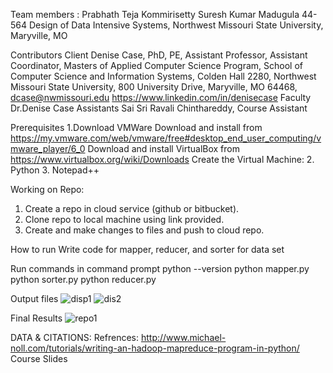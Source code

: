 Team members :
 Prabhath Teja Kommirisetty
 Suresh Kumar Madugula
44-564 Design of Data Intensive Systems, Northwest Missouri State University, Maryville, MO
 
 Contributors
Client
Denise Case, PhD, PE, Assistant Professor, Assistant Coordinator, Masters of Applied Computer Science Program, School of Computer Science and Information Systems, Colden Hall 2280, Northwest Missouri State University, 800 University Drive, Maryville, MO 64468, dcase@nwmissouri.edu 
https://www.linkedin.com/in/denisecase
Faculty
Dr.Denise Case
Assistants
Sai Sri Ravali Chinthareddy, Course Assistant

Prerequisites
1.Download VMWare
    Download and install from       https://my.vmware.com/web/vmware/free#desktop_end_user_computing/vmware_player/6_0
   Download and install VirtualBox from https://www.virtualbox.org/wiki/Downloads 
   Create the Virtual Machine:
2. Python 
3. Notepad++
	
Working on Repo:
1.	Create a repo in cloud service (github or bitbucket).
2.	Clone repo to local machine using link provided.
3.	Create and make changes to files and push to cloud repo.

How to run 
Write code for mapper, reducer, and sorter for data set

Run commands in command prompt
python --version
python mapper.py
python sorter.py
python reducer.py

Output files
![disp1](https://cloud.githubusercontent.com/assets/23439048/25058479/6de22a6e-213f-11e7-85c5-7c35fccdd2f2.PNG)
![dis2](https://cloud.githubusercontent.com/assets/23439048/25058480/7185e50c-213f-11e7-9c15-91b16d4f1718.PNG)

Final Results
![repo1](https://cloud.githubusercontent.com/assets/23439048/25058478/696c74ee-213f-11e7-8266-d7bbf07865e9.PNG)
 

DATA & CITATIONS:
Refrences: http://www.michael-noll.com/tutorials/writing-an-hadoop-mapreduce-program-in-python/
Course Slides

